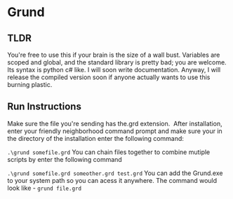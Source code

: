# Grund 
## TLDR
You're free to use this if your brain is the size of a wall bust.
Variables are scoped and global, and the standard library is pretty bad; you are welcome.
Its syntax is python c# like. 
I will soon write documentation.
Anyway, I will release the compiled version soon if anyone actually wants to use this burning plastic.

## Run Instructions
Make sure the file you're sending has the.grd extension. 
After installation, enter your friendly neighborhood command prompt and make sure your in the directory of the installation enter the following command:

``` .\grund somefile.grd ```
You can chain files together to combine mutiple scripts by enter the following command

``` .\grund somefile.grd someother.grd test.grd ```
You can add the Grund.exe to your system path so you can acess it anywhere. The command would look like -
``` grund file.grd ```



  

